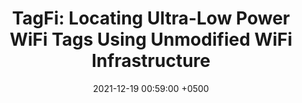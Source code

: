 ---
title: "TagFi: Locating Ultra-Low Power WiFi Tags Using Unmodified WiFi Infrastructure"
collection: publications
permalink: /publications/tagfi-ubicomp21/
date: 2021-12-19 00:59:00 +0500
venue: 'Ubicomp'
bibtex: '/bibtex/tagfi-ubicomp21.html'
pdf: '/files/tagfi-ubicomp21.pdf'
pubtype: 'conference'
authors: 'Elahe Soltanaghaei, Adwait Dongare, <ins>Akarsh Prabhakara</ins>, Swarun Kumar, Anthony Rowe, Kamin Whitehouse'
excerpt_separator: ""
---